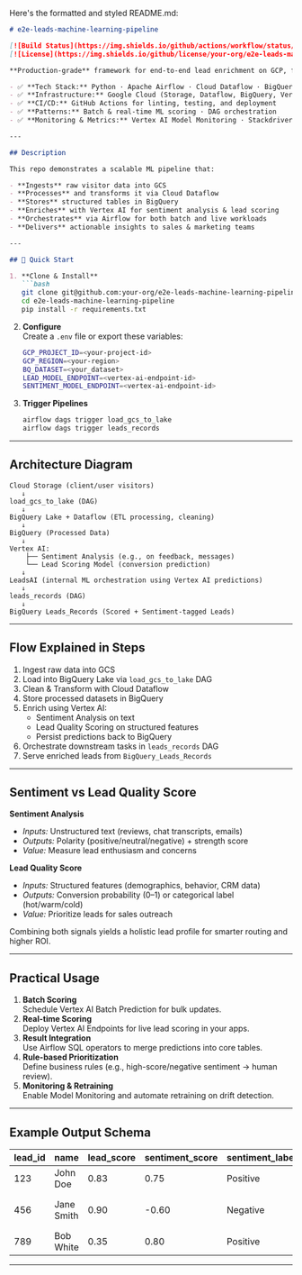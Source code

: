 Here's the formatted and styled README.md:

```markdown
# e2e-leads-machine-learning-pipeline

[![Build Status](https://img.shields.io/github/actions/workflow/status/your-org/e2e-leads-machine-learning-pipeline/ci.yml?branch=main&style=flat-square)](https://github.com/your-org/e2e-leads-machine-learning-pipeline/actions)  
[![License](https://img.shields.io/github/license/your-org/e2e-leads-machine-learning-pipeline?style=flat-square)](LICENSE)

**Production-grade** framework for end-to-end lead enrichment on GCP, featuring:

- ✅ **Tech Stack:** Python · Apache Airflow · Cloud Dataflow · BigQuery · Vertex AI  
- ✅ **Infrastructure:** Google Cloud (Storage, Dataflow, BigQuery, Vertex AI) · Docker  
- ✅ **CI/CD:** GitHub Actions for linting, testing, and deployment  
- ✅ **Patterns:** Batch & real-time ML scoring · DAG orchestration  
- ✅ **Monitoring & Metrics:** Vertex AI Model Monitoring · Stackdriver Logging  

---

## Description

This repo demonstrates a scalable ML pipeline that:

- **Ingests** raw visitor data into GCS  
- **Processes** and transforms it via Cloud Dataflow  
- **Stores** structured tables in BigQuery  
- **Enriches** with Vertex AI for sentiment analysis & lead scoring  
- **Orchestrates** via Airflow for both batch and live workloads  
- **Delivers** actionable insights to sales & marketing teams  

---

## 🚀 Quick Start

1. **Clone & Install**  
   ```bash
   git clone git@github.com:your-org/e2e-leads-machine-learning-pipeline.git
   cd e2e-leads-machine-learning-pipeline
   pip install -r requirements.txt
   ```

2. **Configure**  
   Create a `.env` file or export these variables:
   ```bash
   GCP_PROJECT_ID=<your-project-id>
   GCP_REGION=<your-region>
   BQ_DATASET=<your_dataset>
   LEAD_MODEL_ENDPOINT=<vertex-ai-endpoint-id>
   SENTIMENT_MODEL_ENDPOINT=<vertex-ai-endpoint-id>
   ```

3. **Trigger Pipelines**  
   ```bash
   airflow dags trigger load_gcs_to_lake
   airflow dags trigger leads_records
   ```

---

## Architecture Diagram

```plaintext
Cloud Storage (client/user visitors)
   ↓
load_gcs_to_lake (DAG)
   ↓
BigQuery Lake + Dataflow (ETL processing, cleaning)
   ↓
BigQuery (Processed Data)
   ↓
Vertex AI:
    ├── Sentiment Analysis (e.g., on feedback, messages)
    └── Lead Scoring Model (conversion prediction)
   ↓
LeadsAI (internal ML orchestration using Vertex AI predictions)
   ↓
leads_records (DAG)
   ↓
BigQuery Leads_Records (Scored + Sentiment-tagged Leads)
```

---

## Flow Explained in Steps

1. Ingest raw data into GCS
2. Load into BigQuery Lake via `load_gcs_to_lake` DAG
3. Clean & Transform with Cloud Dataflow
4. Store processed datasets in BigQuery
5. Enrich using Vertex AI:
   - Sentiment Analysis on text
   - Lead Quality Scoring on structured features
   - Persist predictions back to BigQuery
6. Orchestrate downstream tasks in `leads_records` DAG
7. Serve enriched leads from `BigQuery_Leads_Records`

---

## Sentiment vs Lead Quality Score

**Sentiment Analysis**  
- *Inputs:* Unstructured text (reviews, chat transcripts, emails)  
- *Outputs:* Polarity (positive/neutral/negative) + strength score  
- *Value:* Measure lead enthusiasm and concerns  

**Lead Quality Score**  
- *Inputs:* Structured features (demographics, behavior, CRM data)  
- *Outputs:* Conversion probability (0–1) or categorical label (hot/warm/cold)  
- *Value:* Prioritize leads for sales outreach  

Combining both signals yields a holistic lead profile for smarter routing and higher ROI.

---

## Practical Usage

1. **Batch Scoring**  
   Schedule Vertex AI Batch Prediction for bulk updates.
2. **Real-time Scoring**  
   Deploy Vertex AI Endpoints for live lead scoring in your apps.
3. **Result Integration**  
   Use Airflow SQL operators to merge predictions into core tables.
4. **Rule-based Prioritization**  
   Define business rules (e.g., high-score/negative sentiment → human review).
5. **Monitoring & Retraining**  
   Enable Model Monitoring and automate retraining on drift detection.

---

## Example Output Schema

| lead_id | name       | lead_score | sentiment_score | sentiment_label | final_priority               |
|---------|------------|------------|-----------------|-----------------|------------------------------|
| 123     | John Doe   | 0.83       | 0.75            | Positive        | High Priority Lead           |
| 456     | Jane Smith | 0.90       | -0.60           | Negative        | Review Manually Before Sales |
| 789     | Bob White  | 0.35       | 0.80            | Positive        | Consider for Nurturing       |

---

